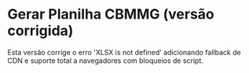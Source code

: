 # Gerar Planilha CBMMG (versão corrigida)
Esta versão corrige o erro 'XLSX is not defined' adicionando fallback de CDN e suporte total a navegadores com bloqueios de script.
